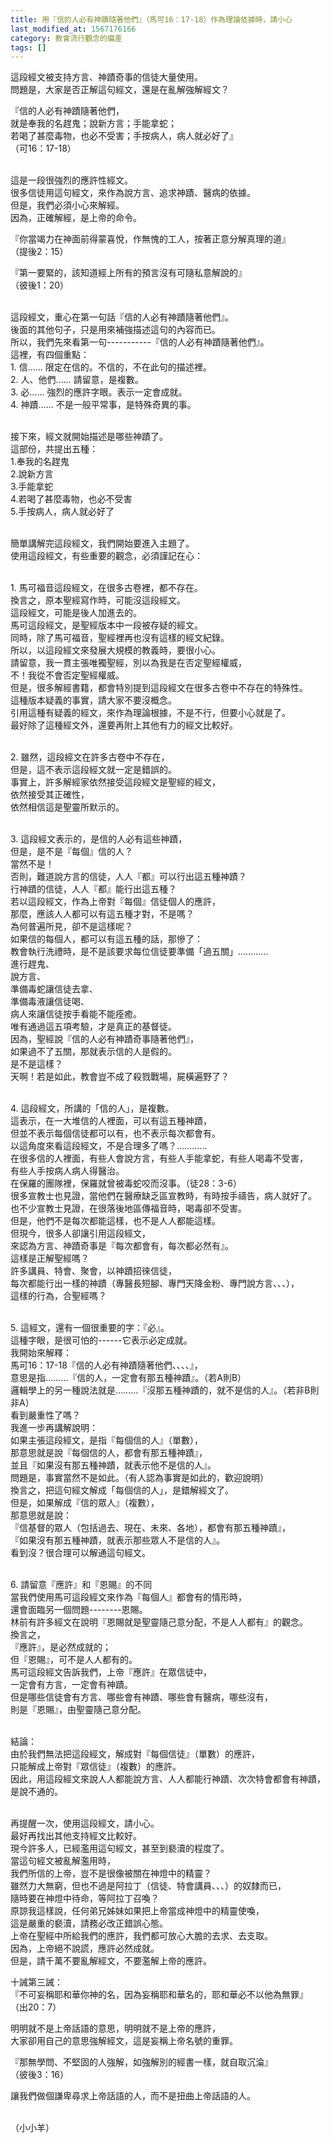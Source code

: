 ```yaml
---
title: 用『信的人必有神蹟隨著他們』（馬可16：17-18）作為理論依據時，請小心
last_modified_at: 1567176166
category: 教會流行觀念的偏差
tags: []
---
```


<p>這段經文被支持方言、神蹟奇事的信徒大量使用。<br/>
問題是，大家是否正解這句經文，還是在亂解強解經文？</p>
<p>『信的人必有神蹟隨著他們，<br/>
就是奉我的名趕鬼；說新方言；手能拿蛇；<br/>
若喝了甚麼毒物，也必不受害；手按病人，病人就必好了』<br/>
（可16：17-18）</p>
<p><br/>
這是一段很強烈的應許性經文。<br/>
很多信徒用這句經文，來作為說方言、追求神蹟、醫病的依據。<br/>
但是，我們必須小心來解經。<br/>
因為，正確解經，是上帝的命令。</p>
<p>『你當竭力在神面前得蒙喜悅，作無愧的工人，按著正意分解真理的道』<br/>
（提後2：15）</p>
<p>『第一要緊的，該知道經上所有的預言沒有可隨私意解說的』<br/>
（彼後1：20）</p>
<p><br/>
這段經文，重心在第一句話『信的人必有神蹟隨著他們』。<br/>
後面的其他句子，只是用來補強描述這句的內容而已。<br/>
所以，我們先來看第一句-----------『信的人必有神蹟隨著他們』。<br/>
這裡，有四個重點：<br/>
1. 信…… 限定在信的。不信的，不在此句的描述裡。<br/>
2. 人、他們…… 請留意，是複數。<br/>
3. 必…… 強烈的應許字眼。表示一定會成就。<br/>
4. 神蹟…… 不是一般平常事，是特殊奇異的事。</p>
<p><br/>
接下來，經文就開始描述是哪些神蹟了。<br/>
這部份，共提出五種：<br/>
1.奉我的名趕鬼<br/>
2.說新方言<br/>
3.手能拿蛇<br/>
4.若喝了甚麼毒物，也必不受害<br/>
5.手按病人，病人就必好了</p>
<p><br/>
簡單講解完這段經文，我們開始要進入主題了。<br/>
使用這段經文，有些重要的觀念，必須謹記在心：</p>
<p><br/>
1. 馬可福音這段經文，在很多古卷裡，都不存在。<br/>
換言之，原本聖經寫作時，可能沒這段經文。<br/>
這段經文，可能是後人加進去的。<br/>
馬可這段經文，是聖經版本中一段被存疑的經文。<br/>
同時，除了馬可福音，聖經裡再也沒有這樣的經文紀錄。<br/>
所以，以這段經文來發展大規模的教義時，要很小心。<br/>
請留意，我一貫主張唯獨聖經，別以為我是在否定聖經權威，<br/>
不！我從不會否定聖經權威。<br/>
但是，很多解經書籍，都會特別提到這段經文在很多古卷中不存在的特殊性。<br/>
這種版本疑義的事實，請大家不要沒概念。<br/>
引用這種有疑義的經文，來作為理論根據，不是不行，但要小心就是了。<br/>
最好除了這種經文外，還要再附上其他有力的經文比較好。</p>
<p><br/>
2. 雖然，這段經文在許多古卷中不存在，<br/>
但是，這不表示這段經文就一定是錯誤的。<br/>
事實上，許多解經家依然接受這段經文是聖經的經文，<br/>
依然接受其正確性，<br/>
依然相信這是聖靈所默示的。</p>
<p><br/>
3. 這段經文表示的，是信的人必有這些神蹟，<br/>
但是，是不是『每個』信的人？<br/>
當然不是！<br/>
否則，難道說方言的信徒，人人『都』可以行出這五種神蹟？<br/>
行神蹟的信徒，人人『都』能行出這五種？<br/>
若以這段經文，作為上帝對『每個』信徒個人的應許，<br/>
那麼，應該人人都可以有這五種才對，不是嗎？<br/>
為何普遍所見，卻不是這樣呢？<br/>
如果信的每個人，都可以有這五種的話，那慘了：<br/>
教會執行洗禮時，是不是該要求每位信徒要準備「過五關」…………<br/>
進行趕鬼、<br/>
說方言、<br/>
準備毒蛇讓信徒去拿、<br/>
準備毒液讓信徒喝、<br/>
病人來讓信徒按手看能不能痊癒。<br/>
唯有通過這五項考驗，才是真正的基督徒。<br/>
因為，聖經說『信的人必有神蹟奇事隨著他們』，<br/>
如果過不了五關，那就表示信的人是假的。<br/>
是不是這樣？<br/>
天啊！若是如此，教會豈不成了殺戮戰場，屍橫遍野了？</p>
<p><br/>
4. 這段經文，所講的「信的人」，是複數。<br/>
這表示，在一大堆信的人裡面，可以有這五種神蹟，<br/>
但並不表示每個信徒都可以有，也不表示每次都會有。<br/>
以這角度來看這段經文，不是合理多了嗎？…………<br/>
在很多信的人裡面，有些人會說方言，有些人手能拿蛇，有些人喝毒不受害，<br/>
有些人手按病人病人得醫治。<br/>
在保羅的團隊裡，保羅就曾被毒蛇咬而沒事。（徒28：3-6）<br/>
很多宣教士也見證，當他們在醫療缺乏區宣教時，有時按手禱告，病人就好了。<br/>
也不少宣教士見證，在很落後地區傳福音時，喝毒卻不受害。<br/>
但是，他們不是每次都能這樣，也不是人人都能這樣。<br/>
但現今，很多人卻讓引用這段經文，<br/>
來認為方言、神蹟奇事是『每次都會有，每次都必然有』。<br/>
這樣是正解聖經嗎？<br/>
許多講員、特會、聚會，以神蹟招徠信徒，<br/>
每次都能行出一樣的神蹟（專醫長短腳、專門天降金粉、專門說方言、、、），<br/>
這樣的行為，合聖經嗎？</p>
<p><br/>
5. 這經文，還有一個很重要的字：『必』。<br/>
這種字眼，是很可怕的------它表示必定成就。<br/>
我開始來解釋：<br/>
馬可16：17-18『信的人必有神蹟隨著他們、、、、』，<br/>
意思是指………『信的人，一定會有那五種神蹟』。（若A則B）<br/>
邏輯學上的另一種說法就是………『沒那五種神蹟的，就不是信的人』。（若非B則非A）<br/>
看到嚴重性了嗎？<br/>
我進一步再講解說明：<br/>
如果主張這段經文，是指『每個信的人』（單數），<br/>
那意思就是說『每個信的人，都會有那五種神蹟』，<br/>
並且『如果沒有那五種神蹟，就表示他不是信的人』。<br/>
問題是，事實當然不是如此。（有人認為事實是如此的，歡迎說明）<br/>
換言之，把這句經文解成「每個信的人」，是錯解經文了。<br/>
但是，如果解成『信的眾人』（複數），<br/>
那意思就是說：<br/>
『信基督的眾人（包括過去、現在、未來、各地），都會有那五種神蹟』，<br/>
『如果沒有那五種神蹟，就表示那些眾人不是信的人』。<br/>
看到沒？很合理可以解通這句經文。</p>
<p><br/>
6. 請留意『應許』和『恩賜』的不同<br/>
當我們使用馬可這段經文來作為『每個人』都會有的情形時，<br/>
還會面臨另一個問題--------恩賜。<br/>
林前有許多經文在說明『恩賜就是聖靈隨己意分配，不是人人都有』的觀念。<br/>
換言之，<br/>
『應許』，是必然成就的；<br/>
但『恩賜』，可不是人人都有的。<br/>
馬可這段經文告訴我們，上帝『應許』在眾信徒中，<br/>
一定會有方言，一定會有神蹟。<br/>
但是哪些信徒會有方言、哪些會有神蹟、哪些會有醫病，哪些沒有，<br/>
則是『恩賜』，由聖靈隨己意分配。</p>
<p><br/>
結論：<br/>
由於我們無法把這段經文，解成對『每個信徒』（單數）的應許，<br/>
只能解成上帝對『眾信徒』（複數）的應許。<br/>
因此，用這段經文來說人人都能說方言、人人都能行神蹟、次次特會都會有神蹟，是說不通的。</p>
<p><br/>
再提醒一次，使用這段經文，請小心。<br/>
最好再找出其他支持經文比較好。<br/>
現今許多人，已經濫用這句經文，甚至到褻瀆的程度了。<br/>
當這句經文被亂解濫用時，<br/>
我們所信的上帝，豈不是很像被關在神燈中的精靈？<br/>
雖然力大無窮，但也不過是阿拉丁（信徒、特會講員、、、）的奴隸而已，<br/>
隨時要在神燈中待命，等阿拉丁召喚？<br/>
原諒我這樣說，任何弟兄姊妹如果把上帝當成神燈中的精靈使喚，<br/>
這是嚴重的褻瀆，請務必改正錯誤心態。<br/>
上帝在聖經中所給我們的應許，我們都可放心大膽的去求、去支取。<br/>
因為，上帝絕不說謊，應許必然成就。<br/>
但是，請千萬不要亂解經文，不要濫解上帝的應許。</p>
<p>十誡第三誡：<br/>
『不可妄稱耶和華你神的名，因為妄稱耶和華名的，耶和華必不以他為無罪』<br/>
（出20：7）</p>
<p>明明就不是上帝話語的意思，明明就不是上帝的應許，<br/>
大家卻用自己的意思強解經文，這是妄稱上帝名號的重罪。</p>
<p>『那無學問、不堅固的人強解，如強解別的經書一樣，就自取沉淪』<br/>
（彼後3：16）</p>
<p>讓我們做個謙卑尋求上帝話語的人，而不是扭曲上帝話語的人。</p>
<p><br/>
（小小羊）</p>

